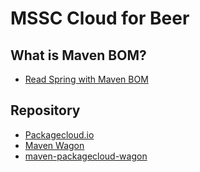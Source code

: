 # MSSC Cloud for Beer

## What is Maven BOM?
- [Read Spring with Maven BOM](https://www.baeldung.com/spring-maven-bom)

## Repository
- [Packagecloud.io](https://packagecloud.io/)
- [Maven Wagon](https://maven.apache.org/wagon/)
- [maven-packagecloud-wagon](https://github.com/computology/maven-packagecloud-wagon)
